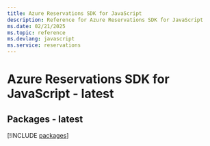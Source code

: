 ```yaml
---
title: Azure Reservations SDK for JavaScript
description: Reference for Azure Reservations SDK for JavaScript
ms.date: 02/21/2025
ms.topic: reference
ms.devlang: javascript
ms.service: reservations
---
```

# Azure Reservations SDK for JavaScript - latest
## Packages - latest
[!INCLUDE [packages](reservations-index.md)]